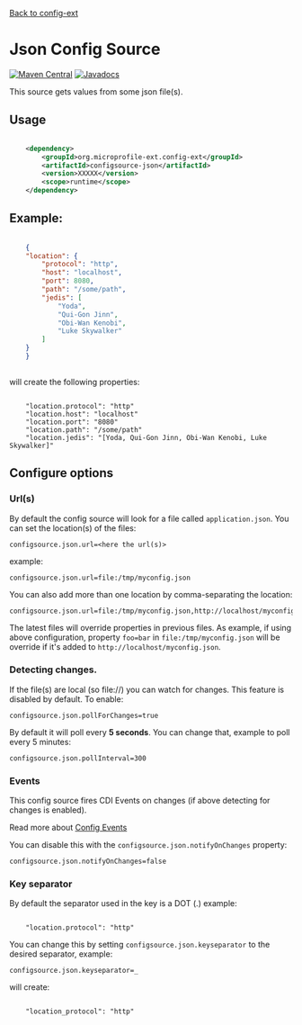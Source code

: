 [Back to config-ext](https://github.com/microprofile-extensions/config-ext/blob/master/README.md)

# Json Config Source

[![Maven Central](https://maven-badges.herokuapp.com/maven-central/org.microprofile-ext.config-ext/configsource-json/badge.svg)](https://maven-badges.herokuapp.com/maven-central/org.microprofile-ext.config-ext/configsource-json)
[![Javadocs](https://www.javadoc.io/badge/org.microprofile-ext.config-ext/configsource-json.svg)](https://www.javadoc.io/doc/org.microprofile-ext.config-ext/configsource-json)

This source gets values from some json file(s).

## Usage

```xml

    <dependency>
        <groupId>org.microprofile-ext.config-ext</groupId>
        <artifactId>configsource-json</artifactId>
        <version>XXXXX</version>
        <scope>runtime</scope>
    </dependency>

```

## Example:

```json
    
    {
	"location": {
		"protocol": "http",
		"host": "localhost",
		"port": 8080,
		"path": "/some/path",
		"jedis": [
			"Yoda",
			"Qui-Gon Jinn",
			"Obi-Wan Kenobi",
			"Luke Skywalker"
		]
	}
    }
    
```

will create the following properties:

```property
    
    "location.protocol": "http"
    "location.host": "localhost"
    "location.port": "8080"
    "location.path": "/some/path"
    "location.jedis": "[Yoda, Qui-Gon Jinn, Obi-Wan Kenobi, Luke Skywalker]"

```

## Configure options

### Url(s)

By default the config source will look for a file called `application.json`. You can set the location(s) of the files:

    configsource.json.url=<here the url(s)>

example:

    configsource.json.url=file:/tmp/myconfig.json

You can also add more than one location by comma-separating the location:

    configsource.json.url=file:/tmp/myconfig.json,http://localhost/myconfig.json

The latest files will override properties in previous files. As example, if using above configuration, property `foo=bar` in `file:/tmp/myconfig.json` will be override if it's added to `http://localhost/myconfig.json`.

### Detecting changes.

If the file(s) are local (so file://) you can watch for changes. This feature is disabled by default. To enable:

    configsource.json.pollForChanges=true

By default it will poll every **5 seconds**. You can change that, example to poll every 5 minutes:

    configsource.json.pollInterval=300

### Events

This config source fires CDI Events on changes (if above detecting for changes is enabled).

Read more about [Config Events](https://github.com/microprofile-extensions/config-ext/blob/master/config-events/README.md)

You can disable this with the `configsource.json.notifyOnChanges` property:

    configsource.json.notifyOnChanges=false

### Key separator

By default the separator used in the key is a DOT (.) example:

```property
    
    "location.protocol": "http"
```

You can change this by setting `configsource.json.keyseparator` to the desired separator, example:

    configsource.json.keyseparator=_

will create:

```property
    
    "location_protocol": "http"
```
